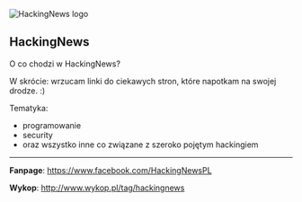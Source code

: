 
![HackingNews logo](https://i.imgur.com/LRn1hHA.png)

## **HackingNews** ##
O co chodzi w HackingNews?

W skrócie: wrzucam linki do ciekawych stron, które napotkam na swojej drodze. :)

Tematyka: 

 - programowanie
 - security
 - oraz wszystko inne co związane z szeroko pojętym hackingiem


----------


**Fanpage**: https://www.facebook.com/HackingNewsPL

**Wykop**: http://www.wykop.pl/tag/hackingnews
